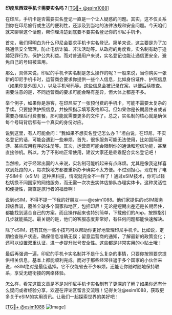 **印度尼西亚手机卡需要实名吗？**[[TG💪+ @esim1088](https://t.me/s/esim1088)]

在印尼，手机卡是否需要实名登记一直是一个让人疑惑的问题。其实，这不仅关系到你在印尼旅行或生活的便利性，还涉及到当地的法律法规和安全问题。今天咱们就来聊聊这个话题，帮你理清楚到底要不要实名登记你的印尼手机卡。

首先，我们得明白为什么印尼会要求手机卡实名登记。简单来说，这主要是为了加强通信安全管理，防止电信诈骗、非法活动等。从政府的角度看，实名制有助于追踪犯罪行为，保护公共利益。而对普通用户来说，实名登记也能让通信更安全，避免自己的号码被滥用。

那么，具体来说，印尼的手机卡实名制是怎么操作的呢？一般来说，当你购买一张新的印尼手机卡时，运营商会要求你提供一些个人信息，比如身份证件、护照信息（如果你是外国人），以及手机号码等。这些信息会被记录在案，以便后续核查。需要注意的是，不同运营商的要求可能会略有差异，但大体上都差不多。

举个例子，如果你是游客，在印尼买了一张预付费的手机卡，可能不需要太复杂的手续。只要提供护照信息，并按照指示填写表格即可。但如果你是长期居住者或者需要办理后付费套餐，那可能就需要更多的文件了。总之，实名制的核心就是确保每个号码背后都有一个真实的身份对应。

说到这里，有人可能会问：“我如果不想实名登记怎么办？”坦白说，在印尼，不实名登记的话，可能会遇到一些麻烦。首先，很多服务可能无法使用，比如国际漫游、某些应用程序的注册等。其次，运营商可能会限制你的通话和短信功能，甚至直接停机。所以，为了不影响正常使用，建议大家还是乖乖配合实名登记吧！

当然啦，对于经常出国的人来说，实名制可能听起来有点麻烦。尤其是像我这样喜欢到处跑的人，每次换地方都要重新办卡确实不太方便。不过别担心，现在有了电子SIM卡（eSIM）这种黑科技，情况就完全不一样了！通过eSIM技术，你可以轻松切换不同国家的网络服务，而无需一次次去实体店排队办理实体卡。这种灵活性和便捷性，简直是旅行者的福音啊！

说到eSIM，不得不提一下我的好朋友——@esim1088。他们家提供的eSIM服务超级靠谱，覆盖全球多个国家和地区，包括印尼！无论是短期出差还是长期居住，都能找到适合自己的方案。而且操作起来也特别简单，下载他们的App，按照指引几步就能搞定。最关键的是，他们的客服态度非常好，有任何问题都能快速解决。

除了eSIM，还有其他一些小技巧可以帮助你更好地管理印尼手机卡。比如说，定期检查账户状态，确保信息准确无误；留意运营商的通知，了解最新的政策变化；还可以设置双重认证，进一步提升账号安全性。这些都是非常实用的小贴士哦！

最后再强调一遍，印尼的手机卡实名制并不是什么复杂的事情，只要你按照要求提供相关信息，基本上都能顺利完成。而对于那些经常往返于多个国家的小伙伴来说，eSIM绝对是最佳选择。它不仅能省去不少麻烦，还能让你随时随地保持联系，享受无缝衔接的网络体验。

怎么样，看完这篇文章是不是对印尼手机卡实名制有了更深的了解？如果你还有什么疑问或者经验分享，欢迎在评论区留言交流哦！记得关注@esim1088，获取更多关于eSIM的实用资讯。让我们一起探索世界的美好吧！

[[TG💪+ @esim1088](https://t.me/s/esim1088) ![Image](https://i.postimg.cc/4NQfJmqS/Snipaste-2025-05-13-00-14-12.png)]
